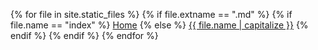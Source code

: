 {% for file in site.static_files %}
  {% if file.extname == ".md" %}
    {% if file.name == "index" %}
      <a href="{{ site.baseurl }}/index.html">Home</a>
    {% else %}
      <a href="{{ site.baseurl }}/{{ file.name }}.html">{{ file.name | capitalize }}</a>
    {% endif %}
  {% endif %}
{% endfor %}
